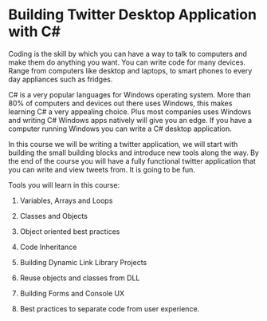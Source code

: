 # Building Twitter Desktop Application with C# #


Coding is the skill by which you can have a way to talk to computers and make them do anything you want. You can write code for many devices. Range from computers like desktop and laptops, to smart phones to every day appliances such as fridges.

C# is a very popular languages for Windows operating system. More than 80% of computers and devices out there uses Windows, this makes learning C# a very appealing choice. Plus most companies uses Windows and writing C# Windows apps natively will give you an edge. If you have a computer running Windows you can write a C# desktop application.

In this course we will be writing a twitter application, we will start with building the small building blocks and introduce new tools along the way. By the end of the course you will have a fully functional twitter application that you can write and view tweets from. It is going to be fun.

Tools you will learn in this course:

1. Variables, Arrays and Loops

2. Classes and Objects

3. Object oriented best practices

4. Code Inheritance

5. Building Dynamic Link Library Projects

6. Reuse objects and classes from DLL

7. Building Forms and Console UX

8. Best practices to separate code from user experience.
